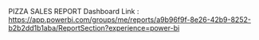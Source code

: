 PIZZA SALES REPORT
Dashboard Link : https://app.powerbi.com/groups/me/reports/a9b96f9f-8e26-42b9-8252-b2b2dd1b1aba/ReportSection?experience=power-bi
